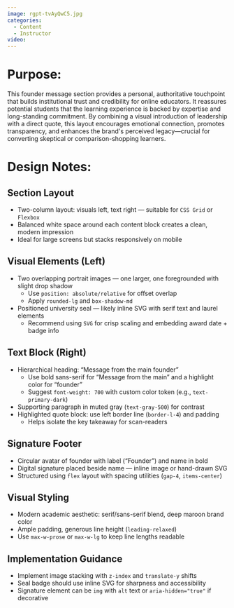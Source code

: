 ```yaml
---
image: rgpt-tvAyQwC5.jpg
categories:
  - Content
  - Instructor
video:
---
```

# Purpose:
This founder message section provides a personal, authoritative touchpoint that builds institutional trust and credibility for online educators. It reassures potential students that the learning experience is backed by expertise and long-standing commitment. By combining a visual introduction of leadership with a direct quote, this layout encourages emotional connection, promotes transparency, and enhances the brand's perceived legacy—crucial for converting skeptical or comparison-shopping learners.

# Design Notes:

## Section Layout
* Two-column layout: visuals left, text right — suitable for `CSS Grid` or `Flexbox`
* Balanced white space around each content block creates a clean, modern impression
* Ideal for large screens but stacks responsively on mobile

## Visual Elements (Left)
* Two overlapping portrait images — one larger, one foregrounded with slight drop shadow
  * Use `position: absolute/relative` for offset overlap
  * Apply `rounded-lg` and `box-shadow-md`
* Positioned university seal — likely inline SVG with serif text and laurel elements
  * Recommend using `SVG` for crisp scaling and embedding award date + badge info

## Text Block (Right)
* Hierarchical heading: “Message from the main founder”
  * Use bold sans-serif for “Message from the main” and a highlight color for “founder”
  * Suggest `font-weight: 700` with custom color token (e.g., `text-primary-dark`)
* Supporting paragraph in muted gray (`text-gray-500`) for contrast
* Highlighted quote block: use left border line (`border-l-4`) and padding
  * Helps isolate the key takeaway for scan-readers

## Signature Footer
* Circular avatar of founder with label (“Founder”) and name in bold
* Digital signature placed beside name — inline image or hand-drawn SVG
* Structured using `flex` layout with spacing utilities (`gap-4`, `items-center`)

## Visual Styling
* Modern academic aesthetic: serif/sans-serif blend, deep maroon brand color
* Ample padding, generous line height (`leading-relaxed`)
* Use `max-w-prose` or `max-w-lg` to keep line lengths readable

## Implementation Guidance
* Implement image stacking with `z-index` and `translate-y` shifts
* Seal badge should use inline SVG for sharpness and accessibility
* Signature element can be `img` with `alt` text or `aria-hidden="true"` if decorative
